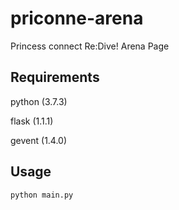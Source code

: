 # priconne-arena
Princess connect Re:Dive! Arena Page

## Requirements

python (3.7.3)

flask (1.1.1)

gevent (1.4.0)

## Usage

`python main.py`